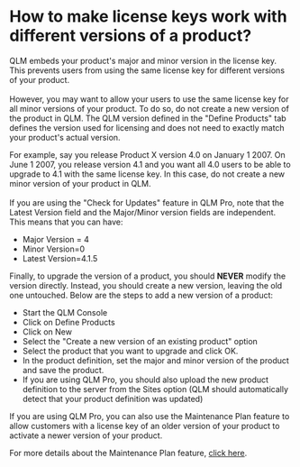 # How to make license keys work with different versions of a product?

QLM embeds your product's major and minor version in the license key. This prevents users from using the same license key for different versions of your product.\
\
However, you may want to allow your users to use the same license key for all minor versions of your product. To do so, do not create a new version of the product in QLM. The QLM version defined in the "Define Products" tab defines the version used for licensing and does not need to exactly match your product's actual version.&#x20;

For example, say you release Product X version 4.0 on January 1 2007. On June 1 2007, you release version 4.1 and you want all 4.0 users to be able to upgrade to 4.1 with the same license key. In this case, do not create a new minor version of your product in QLM. \
\
If you are using the "Check for Updates" feature in QLM Pro, note that the Latest Version field and the Major/Minor version fields are independent. This means that you can have:

* Major Version = 4
* Minor Version=0
* Latest Version=4.1.5

Finally, to upgrade the version of a product, you should **NEVER** modify the version directly. Instead, you should create a new version, leaving the old one untouched. Below are the steps to add a new version of a product:

* Start the QLM Console
* Click on Define Products
* Click on New
* Select the "Create a new version of an existing product" option
* Select the product that you want to upgrade and click OK.
* In the product definition, set the major and minor version of the product and save the product.
* If you are using QLM Pro, you should also upload the new product definition to the server from the Sites option (QLM should automatically detect that your product definition was updated)

If you are using QLM Pro, you can also use the Maintenance Plan feature to allow customers with a license key of an older version of your product to activate a newer version of your product.

For more details about the Maintenance Plan feature, [click here](../faq/qlm-maintenance-plan.md).
